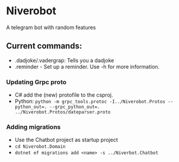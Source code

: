 # Niverobot
A telegram bot with random features

## Current commands:
 - .dadjoke/.vadergrap: Tells you a dadjoke
 - .reminder - Set up a reminder. Use -h for more information. 
 
### Updating Grpc proto 
 - C# add the (new) protofile to the csproj.
 - Python: `python -m grpc_tools.protoc -I../Niverobot.Protos --python_out=. --grpc_python_out=. ../Niverobot.Protos/dateparser.proto`

### Adding migrations
 - Use the Chatbot project as startup project
 - `cd Niverobot.Domain`
 - `dotnet ef migrations add <name> -s ../Niverbot.Chatbot` 